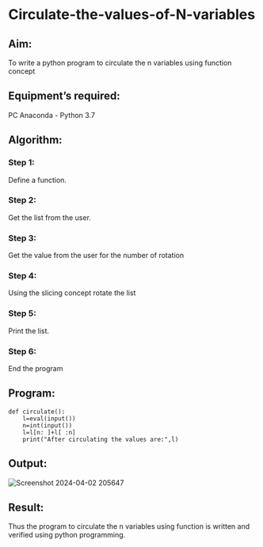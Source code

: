 # Circulate-the-values-of-N-variables
## Aim:
To write a python program to circulate the n variables using function concept
## Equipment’s required:
PC
Anaconda - Python 3.7
## Algorithm: 
### Step 1: 
Define a function.
### Step 2: 
Get the list from the user.
### Step 3: 
Get the value from the user for the number of rotation
### Step 4: 
Using the slicing concept rotate the list
### Step 5: 
Print the list.
### Step 6: 
End the program

## Program:
```
def circulate():
    l=eval(input())
    n=int(input())
    l=l[n: ]+l[ :n]
    print("After circulating the values are:",l)
```
## Output:
![Screenshot 2024-04-02 205647](https://github.com/Narasimhan05/Circulate-the-values-of-N-variables/assets/132819871/cc2c720c-f1f2-43e5-a3a2-d254366e7b78)


## Result:
Thus the program to circulate the n variables using function is written and verified using python programming.

